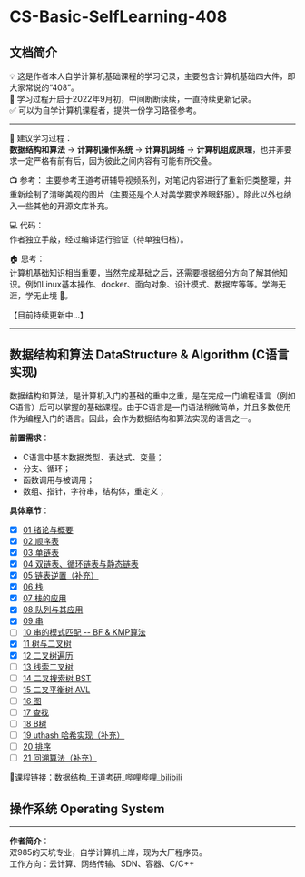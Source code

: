 # CS-Basic-SelfLearning-408

## 文档简介
💡 这是作者本人自学计算机基础课程的学习记录，主要包含计算机基础四大件，即大家常说的“408”。  
🚩 学习过程开启于2022年9月初，中间断断续续，一直持续更新记录。  
✅ 可以为自学计算机课程者，提供一份学习路径参考。

-------------------------------------------------------------------

🔑 建议学习过程：   
**数据结构和算法** -> **计算机操作系统** -> **计算机网络** -> **计算机组成原理**，也并非要求一定严格有前有后，因为彼此之间内容有可能有所交叠。

📺 参考： 
主要参考王道考研辅导视频系列，对笔记内容进行了重新归类整理，并重新绘制了清晰美观的图片（主要还是个人对美学要求养眼舒服）。除此以外也纳入一些其他的开源文库补充。  

💻 代码：  
作者独立手敲，经过编译运行验证（待单独归档）。 

🏠 思考：  
计算机基础知识相当重要，当然完成基础之后，还需要根据细分方向了解其他知识。例如Linux基本操作、docker、面向对象、设计模式、数据库等等。学海无涯，学无止境 🤣。

【目前持续更新中...】

-------------------------------------------------------------------

## 数据结构和算法 DataStructure & Algorithm (C语言实现) 

数据结构和算法，是计算机入门的基础的重中之重，是在完成一门编程语言（例如C语言）后可以掌握的基础课程。由于C语言是一门语法稍微简单，并且多数使用作为编程入门的语言。因此，会作为数据结构和算法实现的语言之一。

**前置需求**：
- C语言中基本数据类型、表达式、变量；
- 分支、循环；
- 函数调用与被调用；
- 数组、指针，字符串，结构体，重定义；
  
**具体章节**：
- [x] [01 绪论与概要](01%20【DSA】数据结构与算法（C语言版本）/Ch01%20绪论与概要.md)
- [x] [02 顺序表](01%20【DSA】数据结构与算法（C语言版本）/Ch02-1%20顺序表.md)
- [x] [03 单链表](01%20【DSA】数据结构与算法（C语言版本）/Ch02-2%20单链表.md)
- [x] [04 双链表、循环链表与静态链表](01%20【DSA】数据结构与算法（C语言版本）/Ch02-3%20双链表、循环链表与静态链表.md)
- [x] [05 链表逆置（补充）](01%20【DSA】数据结构与算法（C语言版本）/Ch02-4%20链表逆置.md)
- [x] [06 栈](01%20【DSA】数据结构与算法（C语言版本）/Ch03-1%20栈.md)
- [x] [07 栈的应用](01%20【DSA】数据结构与算法（C语言版本）/Ch03-2%20栈的应用.md)
- [x] [08 队列与其应用](01%20【DSA】数据结构与算法（C语言版本）/Ch03-3%20队列与其应用.md)
- [x] [09 串](01%20【DSA】数据结构与算法（C语言版本）/Ch04-1%20串.md)
- [ ] [10 串的模式匹配 -- BF & KMP算法](01%20【DSA】数据结构与算法（C语言版本）/Ch04-2%20串的模式匹配%20--%20BF&KMP.md)
- [x] [11 树与二叉树](01%20【DSA】数据结构与算法（C语言版本）/Ch05-1%20树与二叉树.md)
- [x] [12 二叉树遍历](01%20【DSA】数据结构与算法（C语言版本）/Ch05-2%20二叉树遍历.md)
- [ ] [13 线索二叉树](01%20【DSA】数据结构与算法（C语言版本）/Ch05-3%20线索二叉树.md)
- [ ] [14 二叉搜索树 BST](01%20【DSA】数据结构与算法（C语言版本）/Ch05-4%20二叉搜索树%20BST.md)
- [ ] [15 二叉平衡树 AVL](01%20【DSA】数据结构与算法（C语言版本）/Ch05-5%20二叉平衡树%20AVL.md)
- [ ] [16 图](01%20【DSA】数据结构与算法（C语言版本）/Ch06%20图.md)
- [ ] [17 查找](01%20【DSA】数据结构与算法（C语言版本）/Ch07-1%20查找.md)
- [ ] [18 B树](01%20【DSA】数据结构与算法（C语言版本）/Ch07-2%20B树.md)
- [ ] [19 uthash 哈希实现（补充）](01%20【DSA】数据结构与算法（C语言版本）/Ch07-3%20uthash%20库哈希实现.md)
- [ ] [20 排序](01%20【DSA】数据结构与算法（C语言版本）/Ch08%20排序.md)
- [ ] [21 回溯算法（补充）](01%20【DSA】数据结构与算法（C语言版本）/XX回溯算法.md)

🔗课程链接：[数据结构_王道考研_哔哩哔哩_bilibili](https://www.bilibili.com/video/BV1b7411N798?p=2&vd_source=a7f0d42b9cbd9285a1aa3d740ec1b3af)

## 操作系统 Operating System



-------------------------------------------------------------------


**作者简介**：  
双985的天坑专业，自学计算机上岸，现为大厂程序员。  
工作方向：云计算、网络传输、SDN、容器、C/C++
